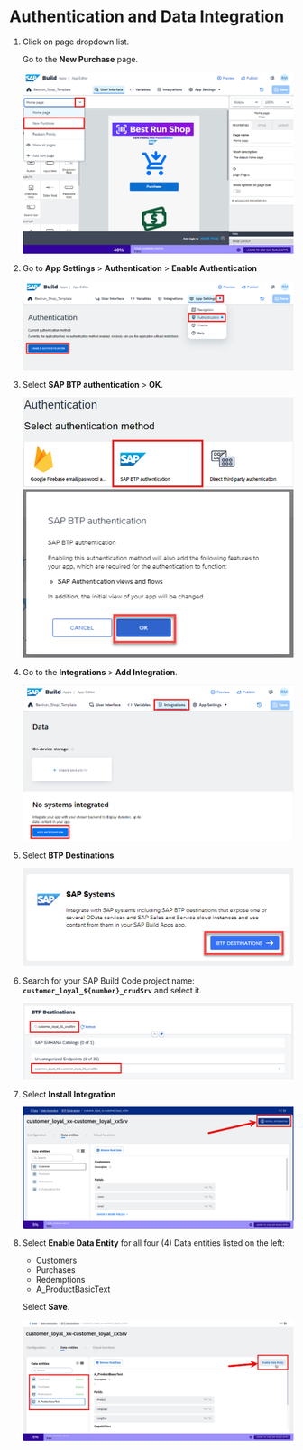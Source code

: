 # Authentication and Data Integration  

1. Click on page dropdown list. 
   
   Go to the **New Purchase** page.

    ![](./images/252-3_Screenshot_109.png)

2. Go to **App Settings** > **Authentication** > **Enable Authentication**

    ![](./images/252-3_Screenshot_110.png)

3. Select **SAP BTP authentication** > **OK**.

    ![](./images/102-3_auth_2.png)
    ![](./images/102-3_auth_3.png)

4. Go to the **Integrations** > **Add Integration**.

    ![](./images/252-3_Screenshot_111.png)

5. Select **BTP Destinations**

    ![](./images/252-3_Screenshot_112.png)

6. Search for your SAP Build Code project name: **`customer_loyal_${number}_crudSrv`** and select it.

    ![](./images/252-3_Screenshot_113.png)

7. Select **Install Integration**

    ![](./images/252-3_Screenshot_114.png)

8.  Select **Enable Data Entity** for all four (4) Data entities listed on the left:

    - Customers
    - Purchases
    - Redemptions
    - A_ProductBasicText
   
    Select **Save**.

    ![](./images/252-3_Screenshot_115.png)